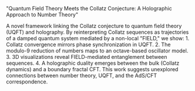 "Quantum Field Theory Meets the Collatz Conjecture: A Holographic Approach to Number Theory"

A novel framework linking the Collatz conjecture to quantum field theory (UQFT) and holography. By reinterpreting Collatz sequences as trajectories of a damped quantum system mediated by a non-local "FIELD," we show:
    1. Collatz convergence mirrors phase synchronization in UQFT.
    2. The modulo-9 reduction of numbers maps to an octave-based oscillator model.
    3. 3D visualizations reveal FIELD-mediated entanglement between sequences.
    4. A holographic duality emerges between the bulk (Collatz dynamics) and a boundary fractal CFT.
This work suggests unexplored connections between number theory, UQFT, and the AdS/CFT correspondence.
